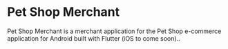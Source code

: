 # Pet Shop Merchant

Pet Shop Merchant is a merchant application for the Pet Shop e-commerce application for Android built with Flutter (iOS to come soon)..

